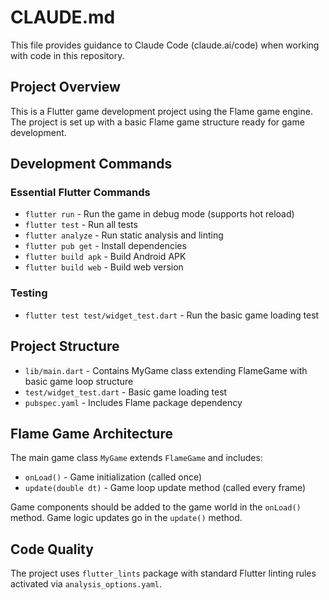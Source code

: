 # CLAUDE.md

This file provides guidance to Claude Code (claude.ai/code) when working with code in this repository.

## Project Overview

This is a Flutter game development project using the Flame game engine. The project is set up with a basic Flame game structure ready for game development.

## Development Commands

### Essential Flutter Commands
- `flutter run` - Run the game in debug mode (supports hot reload)
- `flutter test` - Run all tests
- `flutter analyze` - Run static analysis and linting
- `flutter pub get` - Install dependencies
- `flutter build apk` - Build Android APK
- `flutter build web` - Build web version

### Testing
- `flutter test test/widget_test.dart` - Run the basic game loading test

## Project Structure

- `lib/main.dart` - Contains MyGame class extending FlameGame with basic game loop structure
- `test/widget_test.dart` - Basic game loading test
- `pubspec.yaml` - Includes Flame package dependency

## Flame Game Architecture

The main game class `MyGame` extends `FlameGame` and includes:
- `onLoad()` - Game initialization (called once)
- `update(double dt)` - Game loop update method (called every frame)

Game components should be added to the game world in the `onLoad()` method. Game logic updates go in the `update()` method.

## Code Quality

The project uses `flutter_lints` package with standard Flutter linting rules activated via `analysis_options.yaml`.